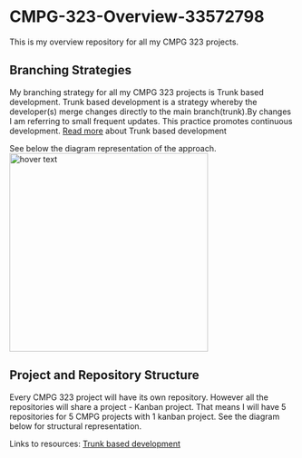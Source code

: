 # CMPG-323-Overview-33572798
This is my overview repository for all my CMPG 323 projects. 

## Branching Strategies
My branching strategy for all my CMPG 323 projects is Trunk based development. Trunk based development is a strategy whereby the developer(s) merge changes directly to the main branch(trunk).By changes I am referring to small frequent updates. This practice promotes continuous development.
<a href = "https://trunkbaseddevelopment.com/">Read more<a/> about  Trunk based development

See below the diagram representation of the approach.
<img src="CMPG-323-Overview-33572798/trunk-based-development.png" width="350" title="hover text">


## Project and Repository Structure
Every CMPG 323 project will have its own repository. However all the repositories will share a project - Kanban project. 
That means I will have 5 repositories for 5 CMPG projects with 1 kanban project.
See the diagram below for structural representation.

Links to resources:
<a href = “https://trunkbaseddevelopment.com/”>Trunk based development<a/>
<a href = “#”><a/>
<a href = “#”><a/>
<a href = “#”><a/>

